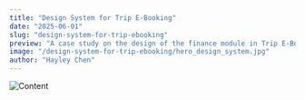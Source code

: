 ```yaml
---
title: "Design System for Trip E-Booking"
date: "2025-06-01"
slug: "design-system-for-trip-ebooking"
preview: "A case study on the design of the finance module in Trip E-Booking."
image: "/design-system-for-trip-ebooking/hero_design_system.jpg"
author: "Hayley Chen"
---
```


![Content](/design-system-for-trip-ebooking/1-2.jpg)
